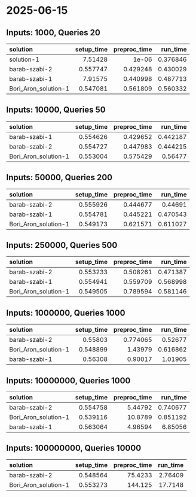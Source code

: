 # 2025-06-15

## Inputs: 1000, Queries 20

| solution             |   setup_time |   preproc_time |   run_time |
|:---------------------|-------------:|---------------:|-----------:|
| solution-1           |     7.51428  |       1e-06    |   0.376846 |
| barab-szabi-2        |     0.557747 |       0.429248 |   0.430029 |
| barab-szabi-1        |     7.91575  |       0.440998 |   0.487713 |
| Bori_Aron_solution-1 |     0.547081 |       0.561809 |   0.560332 |

## Inputs: 10000, Queries 50

| solution             |   setup_time |   preproc_time |   run_time |
|:---------------------|-------------:|---------------:|-----------:|
| barab-szabi-1        |     0.554626 |       0.429652 |   0.442187 |
| barab-szabi-2        |     0.554727 |       0.447983 |   0.444215 |
| Bori_Aron_solution-1 |     0.553004 |       0.575429 |   0.56477  |

## Inputs: 50000, Queries 200

| solution             |   setup_time |   preproc_time |   run_time |
|:---------------------|-------------:|---------------:|-----------:|
| barab-szabi-2        |     0.555926 |       0.444677 |   0.44691  |
| barab-szabi-1        |     0.554781 |       0.445221 |   0.470543 |
| Bori_Aron_solution-1 |     0.549173 |       0.621571 |   0.611027 |

## Inputs: 250000, Queries 500

| solution             |   setup_time |   preproc_time |   run_time |
|:---------------------|-------------:|---------------:|-----------:|
| barab-szabi-2        |     0.553233 |       0.508261 |   0.471387 |
| barab-szabi-1        |     0.554941 |       0.559709 |   0.568998 |
| Bori_Aron_solution-1 |     0.549505 |       0.789594 |   0.581146 |

## Inputs: 1000000, Queries 1000

| solution             |   setup_time |   preproc_time |   run_time |
|:---------------------|-------------:|---------------:|-----------:|
| barab-szabi-2        |     0.55803  |       0.774065 |   0.52677  |
| Bori_Aron_solution-1 |     0.548899 |       1.43979  |   0.616862 |
| barab-szabi-1        |     0.56308  |       0.90017  |   1.01905  |

## Inputs: 10000000, Queries 1000

| solution             |   setup_time |   preproc_time |   run_time |
|:---------------------|-------------:|---------------:|-----------:|
| barab-szabi-2        |     0.554758 |        5.44792 |   0.740677 |
| Bori_Aron_solution-1 |     0.539116 |       10.8789  |   0.851192 |
| barab-szabi-1        |     0.563064 |        4.96594 |   6.85056  |

## Inputs: 100000000, Queries 10000

| solution             |   setup_time |   preproc_time |   run_time |
|:---------------------|-------------:|---------------:|-----------:|
| barab-szabi-2        |     0.548564 |        75.4233 |    2.76409 |
| Bori_Aron_solution-1 |     0.553273 |       144.125  |   17.7148  |